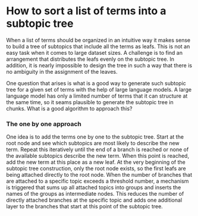 # How to sort a list of terms into a subtopic tree

When a list of terms should be organized in an intuitive way it makes sense to build a tree of subtopics that include all the terms as leafs. This is not an easy task when it comes to large dataset sizes. A challenge is to find an arrangement that distributes the leafs evenly on the subtopic tree. In addition, it is nearly impossible to design the tree in such a way that there is no ambiguity in the assignment of the leaves.

One question that arises is what is a good way to generate such subtopic tree for a given set of terms with the help of large language models. A large language model has only a limited number of terms that it can structure at the same time, so it seams plausible to generate the subtopic tree in chunks. What is a good algorithm to approach this?

### The one by one approach
One idea is to add the terms one by one to the subtopic tree. Start at the root node and see which subtopics are most likely to describe the new term. Repeat this iteratively until the end of a branch is reached or none of the available subtopics describe the new term. When this point is reached, add the new term at this place as a new leaf. At the very beginning of the subtopic tree construction, only the root node exists, so the first leafs are being attached directly to the root node. When the number of branches that are attached to a specific topic exceeds a threshold number, a mechanism is triggered that sums up all attached topics into groups and inserts the names of the groups as intermediate nodes. This reduces the number of directly attached branches at the specific topic and adds one additional layer to the branches that start at this point of the subtopic tree.